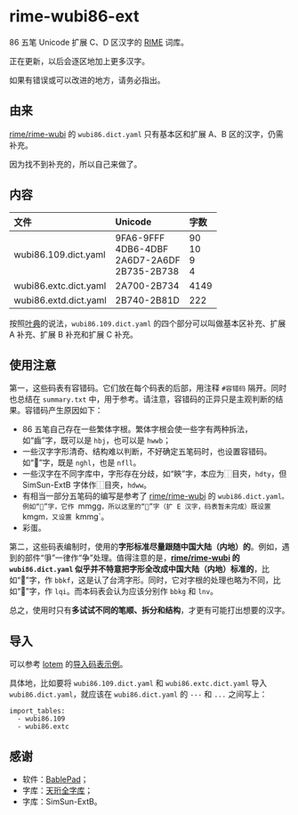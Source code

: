 # rime-wubi86-ext

86 五笔 Unicode 扩展 C、D 区汉字的 [RIME](https://rime.im/) 词库。

正在更新，以后会逐区地加上更多汉字。

如果有错误或可以改进的地方，请务必指出。

## 由来

[rime/rime-wubi](https://github.com/rime/rime-wubi) 的 `wubi86.dict.yaml` 只有基本区和扩展 A、B 区的汉字，仍需补充。

因为找不到补充的，所以自己来做了。

## 内容

| 文件 | Unicode | 字数 |
| :--- | :------ | :--- |
| wubi86.109.dict.yaml | 9FA6-9FFF<br/>4DB6-4DBF<br/>2A6D7-2A6DF<br/>2B735-2B738 | 90<br/>10<br/>9<br/>4 |
| wubi86.extc.dict.yaml | 2A700-2B734 | 4149 |
| wubi86.extd.dict.yaml | 2B740-2B81D | 222 |

按照[叶典](http://yedict.com/)的说法，`wubi86.109.dict.yaml` 的四个部分可以叫做基本区补充、扩展 A 补充、扩展 B 补充和扩展 C 补充。

## 使用注意

第一，这些码表有容错码。它们放在每个码表的后部，用注释 `#容错码` 隔开。同时也总结在 `summary.txt` 中，用于参考。请注意，容错码的正异只是主观判断的结果。容错码产生原因如下：

* 86 五笔自己存在一些繁体字根。繁体字根会使一些字有两种拆法，如“齒”字，既可以是 `hbj`，也可以是 `hwwb`；
* 一些汉字字形清奇、结构难以判断，不好确定五笔码时，也设置容错码。如“𪭃”字，既是 `nghl`，也是 `nfll`。
* 一些汉字在不同字库中，字形存在分歧，如“鿃”字，本应为⿰目㚒，`hdty`，但 SimSun-ExtB 字体作⿰目夾，`hdww`。
* 有相当一部分五笔码的编写是参考了 [rime/rime-wubi](https://github.com/rime/rime-wubi) 的 `wubi86.dict.yaml。例如“𠕄”字，它作 `mmgg`，所以这里的“𫩦”字（扩 E 汉字，码表暂未完成）既设置 `kmgm`，又设置 `kmmg`。
* 彩蛋。

第二，这些码表编制时，使用的**字形标准尽量跟随中国大陆（内地）的**。例如，遇到的部件“爭”一律作“争”处理。值得注意的是，**[rime/rime-wubi](https://github.com/rime/rime-wubi) 的 `wubi86.dict.yaml` 似乎并不特意把字形全改成中国大陆（内地）标准的**，比如“𨼳”字，作 `bbkf`，这是认了台湾字形。同时，它对字根的处理也略为不同，比如“𡆢”字，作 `lqi`。而本码表会认为应该分别作 `bbkg` 和 `lnv`。

总之，使用时只有**多试试不同的笔顺、拆分和结构**，才更有可能打出想要的汉字。

## 导入

可以参考 [lotem](https://github.com/lotem) 的[导入码表示例](https://gist.github.com/lotem/5443073)。

具体地，比如要将 `wubi86.109.dict.yaml` 和 `wubi86.extc.dict.yaml` 导入 `wubi86.dict.yaml`，就应该在 `wubi86.dict.yaml` 的 `---` 和 `...` 之间写上：

```
import_tables:
  - wubi86.109
  - wubi86.extc
```

## 感谢

* 软件：[BablePad](https://www.babelstone.co.uk/Software/BabelPad.html)；
* 字库：[天珩全字库](http://cheonhyeong.com/Simplified/download.html)；
* 字库：SimSun-ExtB。
